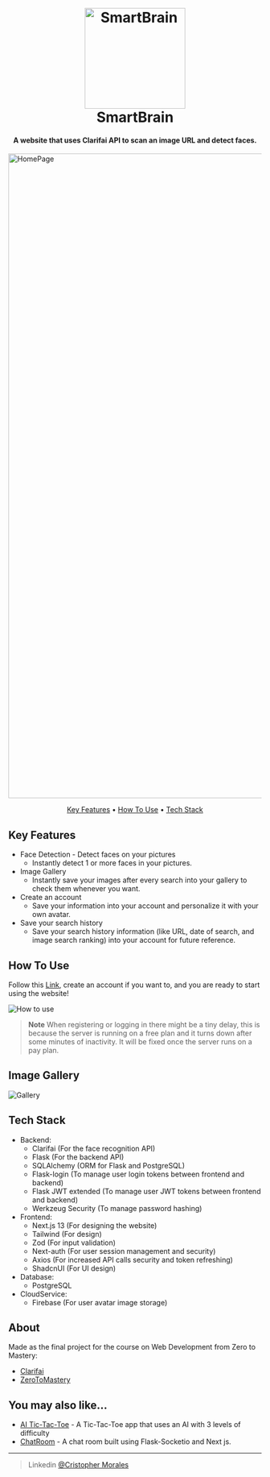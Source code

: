<h1 align="center">
  <br>
  <a href="https://smartbrai.netlify.app/" target="_blank"><img src="https://github.com/CrisMorinaga/SmartBrain/assets/128830239/63b1aea3-fb59-4c6d-8ba7-070c22d1f1ed" alt="SmartBrain" width="200"></a>
  <br>
  SmartBrain
  <br>
</h1>

<h4 align="center">A website that uses Clarifai API to scan an image URL and detect faces. </h4>
<img width="1280" alt="HomePage" src="https://github.com/CrisMorinaga/SmartBrain/assets/128830239/d0628003-9c8f-4510-a5b5-ad8704482792">

<p align="center">
  <a href="#key-features">Key Features</a> •
  <a href="#how-to-use">How To Use</a> •
  <a href="#tech-stack">Tech Stack</a>
</p>


## Key Features

* Face Detection - Detect faces on your pictures
  - Instantly detect 1 or more faces in your pictures.
* Image Gallery
  - Instantly save your images after every search into your gallery to check them whenever you want.
* Create an account
  - Save your information into your account and personalize it with your own avatar.
* Save your search history 
  - Save your search history information (like URL, date of search, and image search ranking) into your account for future reference.

## How To Use

Follow this <a href="https://smartbrai.netlify.app/" target="_blank">Link</a>, create an account if you want to, and you are ready to start using the website!

![How to use](https://github.com/CrisMorinaga/SmartBrain/assets/128830239/1df9f21c-28f3-41e4-ba38-a0ff4779e91c)

> **Note**
> When registering or logging in there might be a tiny delay, this is because the server is running on a free plan and it turns down after some minutes of inactivity. It will be fixed once the server runs on a pay plan.

## Image Gallery

![Gallery](https://github.com/CrisMorinaga/SmartBrain/assets/128830239/d997764c-b1af-4e81-af47-18d34467dc4b)

## Tech Stack

* Backend:
  - Clarifai (For the face recognition API)
  - Flask (For the backend API)
  - SQLAlchemy (ORM for Flask and PostgreSQL)
  - Flask-login (To manage user login tokens between frontend and backend)
  - Flask JWT extended (To manage user JWT tokens between frontend and backend)
  - Werkzeug Security (To manage password hashing)
* Frontend:
  - Next.js 13 (For designing the website)
  - Tailwind (For design)
  - Zod (For input validation)
  - Next-auth (For user session management and security)
  - Axios (For increased API calls security and token refreshing)
  - ShadcnUI (For UI design)
* Database:
  - PostgreSQL
* CloudService:
  - Firebase (For user avatar image storage)

## About

Made as the final project for the course on Web Development from Zero to Mastery:

- [Clarifai](https://www.clarifai.com/)
- [ZeroToMastery](https://zerotomastery.io/)


## You may also like...

- [AI Tic-Tac-Toe](https://github.com/CrisMorinaga/Tic-Tac-Toe) - A Tic-Tac-Toe app that uses an AI with 3 levels of difficulty
- [ChatRoom](https://github.com/CrisMorinaga/ChatRoom) - A chat room built using Flask-Socketio and Next js.

---

> Linkedin [@Cristopher Morales](www.linkedin.com/in/cristopher-morales-c)

